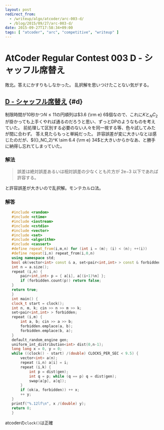 ```yaml
---
layout: post
redirect_from:
  - /writeup/algo/atcoder/arc-003-d/
  - /blog/2015/09/27/arc-003-d/
date: 2015-09-27T17:58:34+09:00
tags: [ "atcoder", "arc", "competitive", "writeup" ]
---
```


# AtCoder Regular Contest 003 D - シャッフル席替え

敗北。答えにかすりもしなかった。
乱択解を思いつけたことない気がする。

<!-- more -->

## [D - シャッフル席替え](https://beta.atcoder.jp/contests/arc003/tasks/arc003_4) {#d}

制限時間が10秒かつ$N \le 11$の円順列は$3.6 {\rm e} 6$個なので、これに$K$と${}_NC_2$が掛かっても上手くやれば通るのだろうと思い、ずっとDPのようなものを考えていた。
前処理して区別する必要のない人々を同一視する等、色々試してみたが間に合わず。
答え見たらもっと単純だった。
許容誤差が変に大きいなとは感じたのだが、$({}_NC_2)^K \sim 6.4 {\rm e} 34$と大きいからかなあ、と勝手に納得し忘れてしまっていた。

### 解法

>   誤差は絶対誤差あるいは相対誤差の少なくとも片方が 2e−3 以下であれば許容する。

と許容誤差が大きいので乱択解。モンテカルロ法。

### 解答

``` c++
   #include <random>
   #include <ctime>
   #include <iostream>
   #include <cstdio>
   #include <vector>
   #include <set>
   #include <algorithm>
   #include <cassert>
   #define repeat_from(i,m,n) for (int i = (m); (i) < (n); ++(i))
   #define repeat(i,n) repeat_from(i,0,n)
   using namespace std;
   bool ok(vector<int> const & a, set<pair<int,int> > const & forbidden) {
   int n = a.size();
   repeat (i,n) {
       pair<int,int> p = { a[i], a[(i+1)%n] };
       if (forbidden.count(p)) return false;
   }
   return true;
   }
   int main() {
   clock_t start = clock();
   int n, m, k; cin >> n >> m >> k;
   set<pair<int,int> > forbidden;
   repeat (i,m) {
       int a, b; cin >> a >> b;
       forbidden.emplace(a, b);
       forbidden.emplace(b, a);
   }
   default_random_engine gen;
   uniform_int_distribution<int> dist(0,n-1);
   long long x = 0, y = 0;
   while ((clock() - start) /(double) CLOCKS_PER_SEC < 9.5) {
       vector<int> a(n);
       repeat (i,n) a[i] = i;
       repeat (i,k) {
           int p = dist(gen);
           int q = p; while (q == p) q = dist(gen);
           swap(a[p], a[q]);
       }
       if (ok(a, forbidden)) ++ x;
       ++ y;
   }
   printf("%.12lf\n", x /(double) y);
   return 0;
   }
```

atcoderの`clock()`は正確
